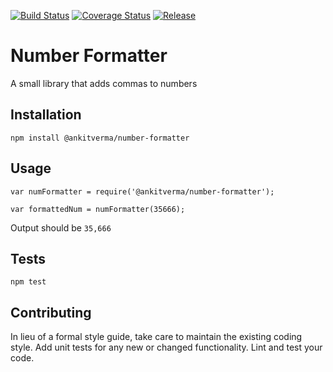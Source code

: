 [![Build Status](https://travis-ci.org/ankitverma31/number-formatter.svg?branch=master)](https://travis-ci.org/ankitverma31/number-formatter)
[![Coverage Status](https://coveralls.io/repos/github/ankitverma31/number-formatter/badge.svg?branch=master)](https://coveralls.io/github/ankitverma31/number-formatter?branch=master)
[![Release](https://img.shields.io/badge/release-v0.1.1-blue.svg)](https://github.com/ankitverma31/number-formatter/releases/tag/v0.1.1)



Number Formatter
=========

A small library that adds commas to numbers

## Installation

  `npm install @ankitverma/number-formatter`

## Usage

    var numFormatter = require('@ankitverma/number-formatter');

    var formattedNum = numFormatter(35666);
  
  
  Output should be `35,666`


## Tests

  `npm test`

## Contributing

In lieu of a formal style guide, take care to maintain the existing coding style. Add unit tests for any new or changed functionality. Lint and test your code.
